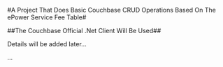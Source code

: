 #A Project That Does Basic Couchbase CRUD Operations Based On The ePower Service Fee Table#

##The Couchbase Official .Net Client Will Be Used##

Details will be added later...

...